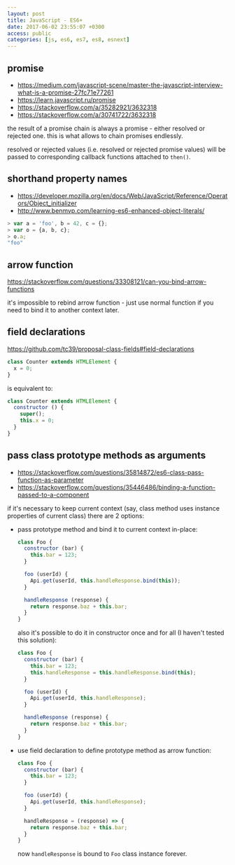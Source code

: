 ```yaml
---
layout: post
title: JavaScript - ES6+
date: 2017-06-02 23:55:07 +0300
access: public
categories: [js, es6, es7, es8, esnext]
---
```


<!-- more -->

## promise

- <https://medium.com/javascript-scene/master-the-javascript-interview-what-is-a-promise-27fc71e77261>
- <https://learn.javascript.ru/promise>
- <https://stackoverflow.com/a/35282921/3632318>
- <https://stackoverflow.com/a/30741722/3632318>

the result of a promise chain is always a promise - either resolved or
rejected one. this is what allows to chain promises endlessly.

resolved or rejected values (i.e. resolved or rejected promise values) will be
passed to corresponding callback functions attached to `then()`.

## shorthand property names

- <https://developer.mozilla.org/en/docs/Web/JavaScript/Reference/Operators/Object_initializer>
- <http://www.benmvp.com/learning-es6-enhanced-object-literals/>

```javascript
> var a = 'foo', b = 42, c = {};
> var o = {a, b, c};
> o.a;
"foo"
```

## arrow function

<https://stackoverflow.com/questions/33308121/can-you-bind-arrow-functions>

it's impossible to rebind arrow function - just use normal function if
you need to bind it to another context later.

## field declarations

<https://github.com/tc39/proposal-class-fields#field-declarations>

```javascript
class Counter extends HTMLElement {
  x = 0;
}
```

is equivalent to:

```javascript
class Counter extends HTMLElement {
  constructor () {
    super();
    this.x = 0;
  }
}
```

## pass class prototype methods as arguments

- <https://stackoverflow.com/questions/35814872/es6-class-pass-function-as-parameter>
- <https://stackoverflow.com/questions/35446486/binding-a-function-passed-to-a-component>

if it's necessary to keep current context (say, class method uses
instance properties of current class) there are 2 options:

- pass prototype method and bind it to current context in-place:

  ```javascript
  class Foo {
    constructor (bar) {
      this.bar = 123;
    }

    foo (userId) {
      Api.get(userId, this.handleResponse.bind(this));
    }

    handleResponse (response) {
      return response.baz + this.bar;
    }
  }
  ```

  also it's possible to do it in constructor once and for all
  (I haven't tested this solution):

  ```javascript
  class Foo {
    constructor (bar) {
      this.bar = 123;
      this.handleResponse = this.handleResponse.bind(this);
    }

    foo (userId) {
      Api.get(userId, this.handleResponse);
    }

    handleResponse (response) {
      return response.baz + this.bar;
    }
  }
  ```

- use field declaration to define prototype method as arrow function:

  ```javascript
  class Foo {
    constructor (bar) {
      this.bar = 123;
    }

    foo (userId) {
      Api.get(userId, this.handleResponse);
    }

    handleResponse = (response) => {
      return response.baz + this.bar;
    }
  }
  ```

  now `handleResponse` is bound to `Foo` class instance forever.
